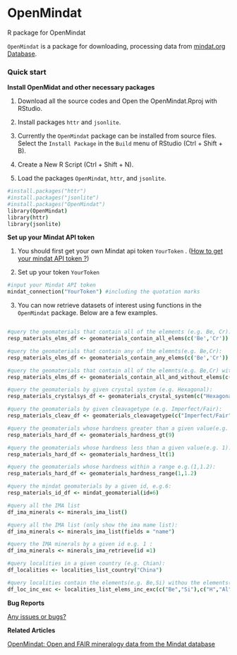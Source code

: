 # OpenMindat
R package for OpenMindat

`OpenMindat` is a package for downloading, processing data from [mindat.org Database](https://www.mindat.org/).

### Quick start

**Install OpenMidat and other necessary packages**
1. Download all the source codes and Open the OpenMindat.Rproj with RStudio.

2. Install packages `httr` and `jsonlite`. 

3. Currently the `OpenMindat` package can be installed from source files. Select the `Install Package` in the `Build` menu of RStudio (Ctrl + Shift + B). 

4. Create a New R Script (Ctrl + Shift + N).

5. Load the packages `OpenMindat`, `httr`, and `jsonlite`. 

```coffee
#install.packages("httr")
#install.packages("jsonlite")
#install.packages("OpenMindat")
library(OpenMindat)
library(httr)
library(jsonlite)
```

**Set up your Mindat API token**
1. You should first get your own Mindat api token `YourToken` . ([How to get your mindat API token ?](https://www.mindat.org/a/how_to_get_my_mindat_api_key))

2. Set up your token `YourToken`

```coffee
#input your Mindat API token
mindat_connection("YourToken") #including the quotation marks
```

3. You can now retrieve datasets of interest using functions in the `OpenMindat` package. Below are a few examples.

```coffee

#query the geomaterials that contain all of the elements (e.g. Be, Cr):
resp_materials_elms_df <- geomaterials_contain_all_elems(c('Be','Cr'))

#query the geomaterials that contain any of the elemnts(e.g. Be,Cr):
resp_materials_elms_df <- geomaterials_contain_any_elems(c('Be','Cr'))

#query the geomaterials that contain all of the elemnts(e.g. Be,Cr) without the element (e.g. H):
resp_materials_elms_df <- geomaterials_contain_all_and_without_elems(c('Be','Cr'),c('H'))

#query the geomaterials by given crystal system (e.g. Hexagonal):
resp_materials_crystalsys_df <- geomaterials_crystal_system(c("Hexagonal"))

#query the geomaterials by given cleavagetype (e.g. Imperfect/Fair):
resp_materials_cleav_df <- geomaterials_cleavagetype(c("Imperfect/Fair"))

#query the geomaterials whose hardness greater than a given value(e.g. 9):
resp_materials_hard_df <- geomaterials_hardness_gt(9)

#query the geomaterials whose hardness less than a given value(e.g. 1):
resp_materials_hard_df <- geomaterials_hardness_lt(1)

#query the geomaterials whose hardness within a range e.g.(1,1.2):
resp_materials_hard_df <- geomaterials_hardness_range(1,1.2)

#query the mindat geomaterials by a given id, e.g.6: 
resp_materials_id_df <- mindat_geomaterial(id=6)

#query all the IMA list
df_ima_minerals <- minerals_ima_list()

#query all the IMA list (only show the ima mame list):
df_ima_minerals <- minerals_ima_list(fields = "name")

#query the IMA minerals by a given id e.g. 1 :
df_ima_minerals <- minerals_ima_retrieve(id =1)

#query localities in a given country (e.g. Chian):
df_localities <- localities_list_country("China")

#query localities contain the elements(e.g. Be,Si) withou the elements(e.g. H,Al) :
df_loc_inc_exc <- localities_list_elems_inc_exc(c("Be","Si"),c("H","Al"))

```

**Bug Reports**

[Any issues or bugs?](https://github.com/quexiang/OpenMindat/issues )

**Related Articles**

[OpenMindat: Open and FAIR mineralogy data from the Mindat database](https://doi.org/10.1002/gdj3.204)
